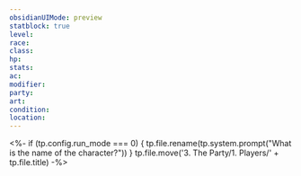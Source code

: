 ```yaml
---
obsidianUIMode: preview
statblock: true
level:
race:
class:
hp:
stats:
ac:
modifier:
party:
art:
condition:
location:
---
```


<%-
if (tp.config.run_mode === 0) {
    tp.file.rename(tp.system.prompt("What is the name of the character?"))
}
tp.file.move('3. The Party/1. Players/' + tp.file.title)
-%>
